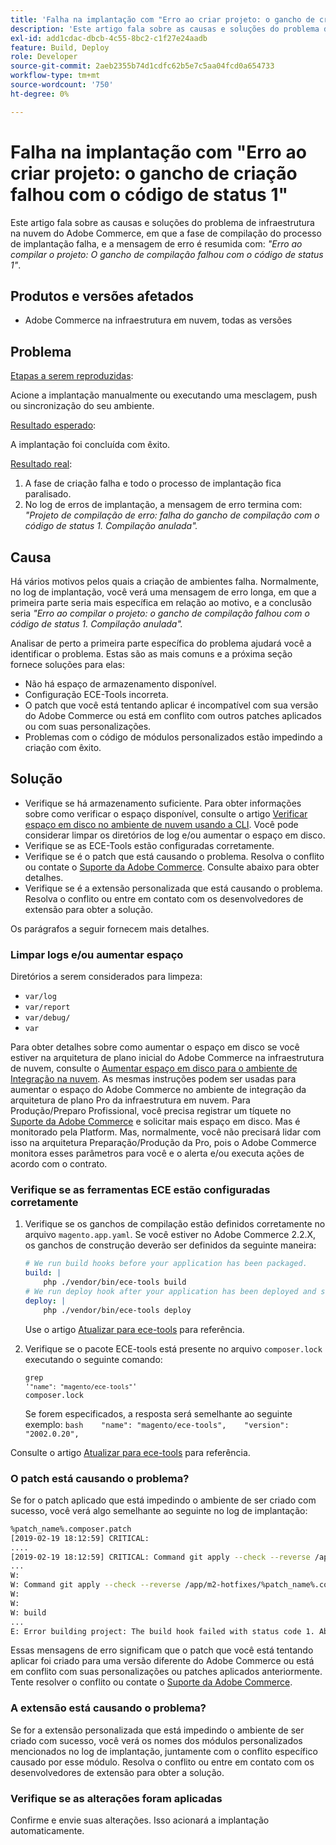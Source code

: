 ```yaml
---
title: 'Falha na implantação com "Erro ao criar projeto: o gancho de criação falhou com o código de status 1"'
description: 'Este artigo fala sobre as causas e soluções do problema de infraestrutura na nuvem do Adobe Commerce, em que a fase de criação do processo de implantação falha, e a mensagem de erro é resumida com: *"Error building project: The build hook failed with status code 1"*.'
exl-id: add1cdac-dbcb-4c55-8bc2-c1f27e24aadb
feature: Build, Deploy
role: Developer
source-git-commit: 2aeb2355b74d1cdfc62b5e7c5aa04fcd0a654733
workflow-type: tm+mt
source-wordcount: '750'
ht-degree: 0%

---
```


# Falha na implantação com &quot;Erro ao criar projeto: o gancho de criação falhou com o código de status 1&quot;

Este artigo fala sobre as causas e soluções do problema de infraestrutura na nuvem do Adobe Commerce, em que a fase de compilação do processo de implantação falha, e a mensagem de erro é resumida com: *&quot;Erro ao compilar o projeto: O gancho de compilação falhou com o código de status 1&quot;*.

## Produtos e versões afetados

* Adobe Commerce na infraestrutura em nuvem, todas as versões

## Problema

<u>Etapas a serem reproduzidas</u>:

Acione a implantação manualmente ou executando uma mesclagem, push ou sincronização do seu ambiente.

<u>Resultado esperado</u>:

A implantação foi concluída com êxito.

<u>Resultado real</u>:

1. A fase de criação falha e todo o processo de implantação fica paralisado.
1. No log de erros de implantação, a mensagem de erro termina com: *&quot;Projeto de compilação de erro: falha do gancho de compilação com o código de status 1. Compilação anulada&quot;.*

## Causa

Há vários motivos pelos quais a criação de ambientes falha. Normalmente, no log de implantação, você verá uma mensagem de erro longa, em que a primeira parte seria mais específica em relação ao motivo, e a conclusão seria *&quot;Erro ao compilar o projeto: o gancho de compilação falhou com o código de status 1. Compilação anulada&quot;.*

Analisar de perto a primeira parte específica do problema ajudará você a identificar o problema. Estas são as mais comuns e a próxima seção fornece soluções para elas:

* Não há espaço de armazenamento disponível.
* Configuração ECE-Tools incorreta.
* O patch que você está tentando aplicar é incompatível com sua versão do Adobe Commerce ou está em conflito com outros patches aplicados ou com suas personalizações.
* Problemas com o código de módulos personalizados estão impedindo a criação com êxito.

## Solução

* Verifique se há armazenamento suficiente. Para obter informações sobre como verificar o espaço disponível, consulte o artigo [Verificar espaço em disco no ambiente de nuvem usando a CLI](/help/how-to/general/check-disk-space-on-cloud-environment-using-cli.md). Você pode considerar limpar os diretórios de log e/ou aumentar o espaço em disco.
* Verifique se as ECE-Tools estão configuradas corretamente.
* Verifique se é o patch que está causando o problema. Resolva o conflito ou contate o [Suporte da Adobe Commerce](/help/help-center-guide/help-center/magento-help-center-user-guide.md#submit-ticket). Consulte abaixo para obter detalhes.
* Verifique se é a extensão personalizada que está causando o problema. Resolva o conflito ou entre em contato com os desenvolvedores de extensão para obter a solução.

Os parágrafos a seguir fornecem mais detalhes.

### Limpar logs e/ou aumentar espaço

Diretórios a serem considerados para limpeza:

* `var/log`
* `var/report`
* `var/debug/`
* `var`

Para obter detalhes sobre como aumentar o espaço em disco se você estiver na arquitetura de plano inicial do Adobe Commerce na infraestrutura de nuvem, consulte o [Aumentar espaço em disco para o ambiente de Integração na nuvem](/help/how-to/general/increase-disk-space-for-integration-environment-on-cloud.md). As mesmas instruções podem ser usadas para aumentar o espaço do Adobe Commerce no ambiente de integração da arquitetura de plano Pro da infraestrutura em nuvem. Para Produção/Preparo Profissional, você precisa registrar um tíquete no [Suporte da Adobe Commerce](/help/help-center-guide/help-center/magento-help-center-user-guide.md#submit-ticket) e solicitar mais espaço em disco. Mas é monitorado pela Platform. Mas, normalmente, você não precisará lidar com isso na arquitetura Preparação/Produção da Pro, pois o Adobe Commerce monitora esses parâmetros para você e o alerta e/ou executa ações de acordo com o contrato.

### Verifique se as ferramentas ECE estão configuradas corretamente

1. Verifique se os ganchos de compilação estão definidos corretamente no arquivo `magento.app.yaml`. Se você estiver no Adobe Commerce 2.2.X, os ganchos de construção deverão ser definidos da seguinte maneira:

   ```yaml
   # We run build hooks before your application has been packaged.
   build: |
       php ./vendor/bin/ece-tools build
   # We run deploy hook after your application has been deployed and started.
   deploy: |
       php ./vendor/bin/ece-tools deploy
   ```

   Use o artigo [Atualizar para ece-tools](https://experienceleague.adobe.com/en/docs/commerce-cloud-service/user-guide/dev-tools/ece-tools/install-package) para referência.

1. Verifique se o pacote ECE-tools está presente no arquivo `composer.lock` executando o seguinte comando:    <pre><code class="language-bash">grep &#39;<code class="language-yaml">&quot;name&quot;: &quot;magento/ece-tools&quot;</code>&#39; composer.lock</code></pre>    Se forem especificados, a resposta será semelhante ao seguinte exemplo:    ```bash    "name": "magento/ece-tools",    "version": "2002.0.20",    ```

Consulte o artigo [Atualizar para ece-tools](https://experienceleague.adobe.com/en/docs/commerce-cloud-service/user-guide/dev-tools/ece-tools/install-package) para referência.

### O patch está causando o problema?

Se for o patch aplicado que está impedindo o ambiente de ser criado com sucesso, você verá algo semelhante ao seguinte no log de implantação:

```bash
%patch_name%.composer.patch
[2019-02-19 18:12:59] CRITICAL:
....
[2019-02-19 18:12:59] CRITICAL: Command git apply --check --reverse /app/m2-hotfixes/%patch_name%.composer.patch returned code 1
...
W:
W: Command git apply --check --reverse /app/m2-hotfixes/%patch_name%.composer.patch returned code 1
W:
W:
W: build
...
E: Error building project: The build hook failed with status code 1. Aborted build.
```

Essas mensagens de erro significam que o patch que você está tentando aplicar foi criado para uma versão diferente do Adobe Commerce ou está em conflito com suas personalizações ou patches aplicados anteriormente. Tente resolver o conflito ou contate o [Suporte da Adobe Commerce](/help/help-center-guide/help-center/magento-help-center-user-guide.md#submit-ticket).

### A extensão está causando o problema?

Se for a extensão personalizada que está impedindo o ambiente de ser criado com sucesso, você verá os nomes dos módulos personalizados mencionados no log de implantação, juntamente com o conflito específico causado por esse módulo. Resolva o conflito ou entre em contato com os desenvolvedores de extensão para obter a solução.

### Verifique se as alterações foram aplicadas

Confirme e envie suas alterações. Isso acionará a implantação automaticamente.
